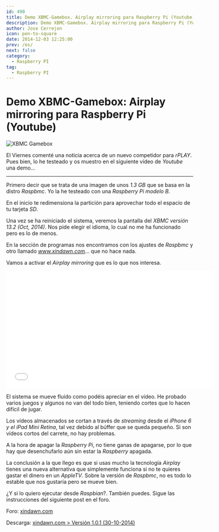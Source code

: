 ```yaml
---
id: 490
title: Demo XBMC-Gamebox. Airplay mirroring para Raspberry Pi (Youtube)
description: Demo XBMC-Gamebox. Airplay mirroring para Raspberry Pi (Youtube)
author: Jose Cerrejon
icon: pen-to-square
date: 2014-12-03 12:25:00
prev: /es/
next: false
category:
  - Raspberry PI
tag:
  - Raspberry PI
---
```


# Demo XBMC-Gamebox: Airplay mirroring para Raspberry Pi (Youtube)

![XBMC Gamebox](/images/2014/12/gamebox-logo.png)

El Viernes comenté una noticia acerca de un nuevo competidor para *rPLAY*. Pues bien, lo he testeado y os muestro en el siguiente vídeo de *Youtube* una demo...

- - -
Primero decir que se trata de una imagen de unos *1.3 GB* que se basa en la distro *Raspbmc*. Yo la he testeado con una *Raspberry Pi modelo B*.

En el inicio te redimensiona la partición para aprovechar todo el espacio de tu tarjeta *SD*.

Una vez se ha reiniciado el sistema, veremos la pantalla del *XBMC versión 13.2 (Oct, 2014)*. Nos pide elegir el idioma, lo cual no me ha funcionado pero es lo de menos.

En la sección de programas nos encontramos con los ajustes de *Raspbmc* y otro llamado *www.xindawn.com*... que no hace nada.

Vamos a activar el *Airplay mirroring* que es lo que nos interesa.

<iframe width="560" height="315" src="//www.youtube.com/embed/nZTfaeKQivM" frameborder="0" allowfullscreen></iframe>

El sistema se mueve fluído como podéis apreciar en el vídeo. He probado varios juegos y algunos no van del todo bien, teniendo cortes que lo hacen difícil de jugar.

Los vídeos almacenados se cortan a través de *streaming* desde el *iPhone 6 y el iPad Mini Retina*, tal vez debido al búffer que se queda pequeño. Si son vídeos cortos del carrete, no hay problemas.

A la hora de apagar la *Raspberry Pi*, no tiene ganas de apagarse, por lo que hay que desenchufarlo aún sin estar la *Raspberry* apagada.

La conclusión a la que llego es que si usas mucho la tecnología *Airplay* tienes una nueva alternativa que simplemente funciona si no te quieres gastar el dinero en un *AppleTV*. Sobre la versión de *Raspbmc*, no es todo lo estable que nos gustaría pero se mueve bien. 

¿Y si lo quiero ejecutar desde *Raspbian*?. También puedes. Sigue las instrucciones del siguiente post en el foro.

Foro: [xindawn.com](http://www.xindawn.com/bbs/viewtopic.php?f=5&t=9&sid=33bae6a81e421af25696f3a69f3029cb)

Descarga: [xindawn.com > Versión 1.0.1 (30-10-2014)](http://www.xindawn.com/download.php)